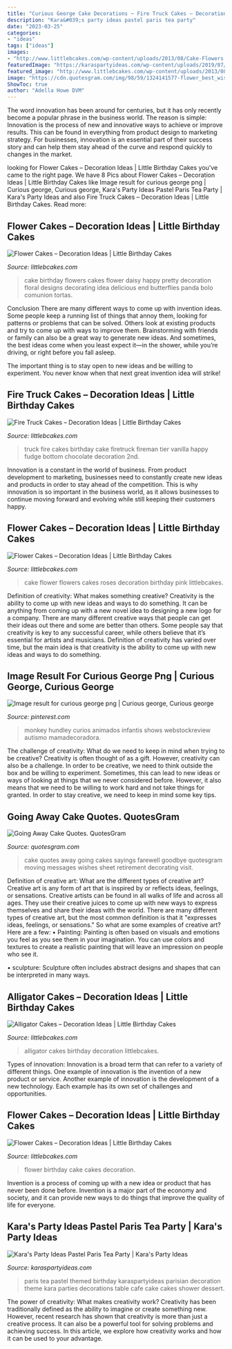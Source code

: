 ```yaml
---
title: "Curious George Cake Decorations ~ Fire Truck Cakes – Decoration Ideas"
description: "Kara&#039;s party ideas pastel paris tea party"
date: "2023-03-25"
categories:
- "ideas"
tags: ["ideas"]
images:
- "http://www.littlebcakes.com/wp-content/uploads/2013/08/Cake-Flowers.jpg"
featuredImage: "https://karaspartyideas.com/wp-content/uploads/2019/07/Pastel-Paris-Tea-Party-via-Karas-Party-Ideas-KarasPartyIdeas.com3_.jpg"
featured_image: "http://www.littlebcakes.com/wp-content/uploads/2013/08/Birthday-Flower-Cake.jpg"
image: "https://cdn.quotesgram.com/img/98/59/1324141577-flower_best_wishes_op_628x471.jpg"
ShowToc: true
author: "Adella Howe DVM"
---
```



The word innovation has been around for centuries, but it has only recently become a popular phrase in the business world. The reason is simple: Innovation is the process of new and innovative ways to achieve or improve results. This can be found in everything from product design to marketing strategy. For businesses, innovation is an essential part of their success story and can help them stay ahead of the curve and respond quickly to changes in the market.

	

		
looking for Flower Cakes – Decoration Ideas | Little Birthday Cakes you've came to the right page. We have 8 Pics about Flower Cakes – Decoration Ideas | Little Birthday Cakes like Image result for curious george png | Curious george, Curious george, Kara&#039;s Party Ideas Pastel Paris Tea Party | Kara&#039;s Party Ideas and also Fire Truck Cakes – Decoration Ideas | Little Birthday Cakes. Read more:
		
    
## Flower Cakes – Decoration Ideas | Little Birthday Cakes

<img loading=lazy src="http://www.littlebcakes.com/wp-content/uploads/2013/08/Birthday-Cake-and-Flowers.jpg" onerror="this.onerror=null;this.src='https://tse4.mm.bing.net/th?id=OIP.6dH9K2W7Lki6YCytK-dUjwHaFj&amp;pid=15.1';" alt="Flower Cakes – Decoration Ideas | Little Birthday Cakes">

_Source: littlebcakes.com_

>cake birthday flowers cakes flower daisy happy pretty decoration floral designs decorating idea delicious end butterflies panda bolo comunion tortas. 

	

Conclusion
There are many different ways to come up with invention ideas. Some people keep a running list of things that annoy them, looking for patterns or problems that can be solved. Others look at existing products and try to come up with ways to improve them.
 Brainstorming with friends or family can also be a great way to generate new ideas. And sometimes, the best ideas come when you least expect it—in the shower, while you’re driving, or right before you fall asleep.

The important thing is to stay open to new ideas and be willing to experiment. You never know when that next great invention idea will strike!

    
## Fire Truck Cakes – Decoration Ideas | Little Birthday Cakes

<img loading=lazy src="http://www.littlebcakes.com/wp-content/uploads/2013/08/Pictures-of-Fire-Truck-Cakes.jpg" onerror="this.onerror=null;this.src='https://tse3.mm.bing.net/th?id=OIP.SVt3gils8eguvwt7fVHfiwHaJY&amp;pid=15.1';" alt="Fire Truck Cakes – Decoration Ideas | Little Birthday Cakes">

_Source: littlebcakes.com_

>truck fire cakes birthday cake firetruck fireman tier vanilla happy fudge bottom chocolate decoration 2nd. 

	

Innovation is a constant in the world of business. From product development to marketing, businesses need to constantly create new ideas and products in order to stay ahead of the competition. This is why innovation is so important in the business world, as it allows businesses to continue moving forward and evolving while still keeping their customers happy.

    
## Flower Cakes – Decoration Ideas | Little Birthday Cakes

<img loading=lazy src="http://www.littlebcakes.com/wp-content/uploads/2013/08/Cake-Flowers.jpg" onerror="this.onerror=null;this.src='https://tse2.mm.bing.net/th?id=OIP.00qqOBRfR9NhVARgOGRzegHaLI&amp;pid=15.1';" alt="Flower Cakes – Decoration Ideas | Little Birthday Cakes">

_Source: littlebcakes.com_

>cake flower flowers cakes roses decoration birthday pink littlebcakes. 

	

Definition of creativity: What makes something creative?
Creativity is the ability to come up with new ideas and ways to do something. It can be anything from coming up with a new novel idea to designing a new logo for a company. There are many different creative ways that people can get their ideas out there and some are better than others. Some people say that creativity is key to any successful career, while others believe that it’s essential for artists and musicians. Definition of creativity has varied over time, but the main idea is that creativity is the ability to come up with new ideas and ways to do something.

    
## Image Result For Curious George Png | Curious George, Curious George

<img loading=lazy src="https://i.pinimg.com/736x/d3/e0/61/d3e06137346b464b76330e2e96b46b99.jpg" onerror="this.onerror=null;this.src='https://tse1.mm.bing.net/th?id=OIP.KuTQfZ_honkj1Z4V_gl-pwHaKN&amp;pid=15.1';" alt="Image result for curious george png | Curious george, Curious george">

_Source: pinterest.com_

>monkey hundley curios animados infantis shows webstockreview autismo mamadecoradora. 

	

The challenge of creativity: What do we need to keep in mind when trying to be creative?
Creativity is often thought of as a gift. However, creativity can also be a challenge. In order to be creative, we need to think outside the box and be willing to experiment. Sometimes, this can lead to new ideas or ways of looking at things that we never considered before. However, it also means that we need to be willing to work hard and not take things for granted. In order to stay creative, we need to keep in mind some key tips.

    
## Going Away Cake Quotes. QuotesGram

<img loading=lazy src="https://cdn.quotesgram.com/img/98/59/1324141577-flower_best_wishes_op_628x471.jpg" onerror="this.onerror=null;this.src='https://tse3.mm.bing.net/th?id=OIP.M2hPWi2TZufWK2dmd9b-4wHaFj&amp;pid=15.1';" alt="Going Away Cake Quotes. QuotesGram">

_Source: quotesgram.com_

>cake quotes away going cakes sayings farewell goodbye quotesgram moving messages wishes sheet retirement decorating visit. 

	

Definition of creative art: What are the different types of creative art?
Creative art is any form of art that is inspired by or reflects ideas, feelings, or sensations. Creative artists can be found in all walks of life and across all ages. They use their creative juices to come up with new ways to express themselves and share their ideas with the world. There are many different types of creative art, but the most common definition is that it "expresses ideas, feelings, or sensations." So what are some examples of creative art? Here are a few:
• Painting: Painting is often based on visuals and emotions you feel as you see them in your imagination. You can use colors and textures to create a realistic painting that will leave an impression on people who see it.

• sculpture: Sculpture often includes abstract designs and shapes that can be interpreted in many ways.

    
## Alligator Cakes – Decoration Ideas | Little Birthday Cakes

<img loading=lazy src="http://www.littlebcakes.com/wp-content/uploads/2014/01/Alligator-Cakes.jpg" onerror="this.onerror=null;this.src='https://tse2.mm.bing.net/th?id=OIP.-nyUCwgdWxWqeH1fGgF9bgHaE9&amp;pid=15.1';" alt="Alligator Cakes – Decoration Ideas | Little Birthday Cakes">

_Source: littlebcakes.com_

>alligator cakes birthday decoration littlebcakes. 

	

Types of innovation:
Innovation is a broad term that can refer to a variety of different things. One example of innovation is the invention of a new product or service. Another example of innovation is the development of a new technology. Each example has its own set of challenges and opportunities.

    
## Flower Cakes – Decoration Ideas | Little Birthday Cakes

<img loading=lazy src="http://www.littlebcakes.com/wp-content/uploads/2013/08/Birthday-Flower-Cake.jpg" onerror="this.onerror=null;this.src='https://tse2.mm.bing.net/th?id=OIP.-FNqlJp8HulGLBd9IN6FoQHaHn&amp;pid=15.1';" alt="Flower Cakes – Decoration Ideas | Little Birthday Cakes">

_Source: littlebcakes.com_

>flower birthday cake cakes decoration. 

	

Invention is a process of coming up with a new idea or product that has never been done before. Invention is a major part of the economy and society, and it can provide new ways to do things that improve the quality of life for everyone.

    
## Kara&#039;s Party Ideas Pastel Paris Tea Party | Kara&#039;s Party Ideas

<img loading=lazy src="https://karaspartyideas.com/wp-content/uploads/2019/07/Pastel-Paris-Tea-Party-via-Karas-Party-Ideas-KarasPartyIdeas.com3_.jpg" onerror="this.onerror=null;this.src='https://tse2.mm.bing.net/th?id=OIP.yLzeZv05RHsM8o5xXBRZngHaJ3&amp;pid=15.1';" alt="Kara&#039;s Party Ideas Pastel Paris Tea Party | Kara&#039;s Party Ideas">

_Source: karaspartyideas.com_

>paris tea pastel themed birthday karaspartyideas parisian decoration theme kara parties decorations table cafe cake cakes shower dessert. 

	

The power of creativity: What makes creativity work?
Creativity has been traditionally defined as the ability to imagine or create something new. However, recent research has shown that creativity is more than just a creative process. It can also be a powerful tool for solving problems and achieving success. In this article, we explore how creativity works and how it can be used to your advantage.

